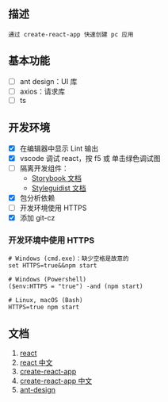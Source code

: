 ## 描述

    通过 create-react-app 快速创建 pc 应用

## 基本功能

- [ ] ant design：UI 库
- [ ] axios：请求库
- [ ] ts

## 开发环境

- [x] 在编辑器中显示 Lint 输出
- [x] vscode 调试 react，按 f5 或 单击绿色调试图
- [ ] 隔离开发组件：
    - [Storybook 文档](https://www.learnstorybook.com/react/zh-CN/get-started)
    - [Styleguidist 文档](https://react-styleguidist.js.org/docs/getting-started.html)
- [x] 包分析依赖
- [ ] 开发环境使用 HTTPS
- [x] 添加 git-cz

### 开发环境中使用 HTTPS
```
# Windows (cmd.exe)：缺少空格是故意的
set HTTPS=true&&npm start

# Windows (Powershell)
($env:HTTPS = "true") -and (npm start)

# Linux, macOS (Bash)
HTTPS=true npm start
```

## 文档

1. [react](https://reactjs.org/)
2. [react 中文](https://zh-hans.reactjs.org/)
3. [create-react-app](https://create-react-app.dev/)
4. [create-react-app 中文](https://www.html.cn/create-react-app/)
5. [ant-design](https://ant.design/index-cn)
